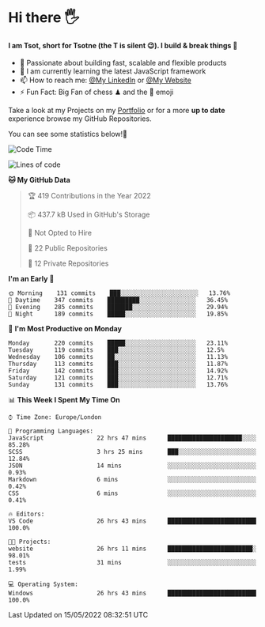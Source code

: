 # Hi there :raised_hand_with_fingers_splayed:
#### I am Tsot, short for Tsotne (the T is silent :wink:). I build & break things :space_invader:
- :telescope: Passionate about building fast, scalable and flexible products
- :seedling: I am currently learning the latest JavaScript framework 
- :mailbox: How to reach me: [@My LinkedIn](https://www.linkedin.com/in/tsotne-gvadzabia/) or [@My Website](https://tsotne.co.uk/contact)
- :zap: Fun Fact: Big Fan of chess ♟ and the 👾 emoji

Take a look at my Projects on my [Portfolio](https://tsotne.co.uk/) or for a more **up to date** experience browse my GitHub Repositories.

You can see some statistics below!:space_invader:
<!--START_SECTION:waka-->
![Code Time](http://img.shields.io/badge/Code%20Time-746%20hrs%2022%20mins-blue)

![Lines of code](https://img.shields.io/badge/From%20Hello%20World%20I%27ve%20Written-2%20Million%20lines%20of%20code-blue)

**🐱 My GitHub Data** 

> 🏆 419 Contributions in the Year 2022
 > 
> 📦 437.7 kB Used in GitHub's Storage 
 > 
> 🚫 Not Opted to Hire
 > 
> 📜 22 Public Repositories 
 > 
> 🔑 12 Private Repositories  
 > 
**I'm an Early 🐤** 

```text
🌞 Morning    131 commits    ███░░░░░░░░░░░░░░░░░░░░░░   13.76% 
🌆 Daytime    347 commits    █████████░░░░░░░░░░░░░░░░   36.45% 
🌃 Evening    285 commits    ███████░░░░░░░░░░░░░░░░░░   29.94% 
🌙 Night      189 commits    █████░░░░░░░░░░░░░░░░░░░░   19.85%

```
📅 **I'm Most Productive on Monday** 

```text
Monday       220 commits    █████░░░░░░░░░░░░░░░░░░░░   23.11% 
Tuesday      119 commits    ███░░░░░░░░░░░░░░░░░░░░░░   12.5% 
Wednesday    106 commits    ██░░░░░░░░░░░░░░░░░░░░░░░   11.13% 
Thursday     113 commits    ███░░░░░░░░░░░░░░░░░░░░░░   11.87% 
Friday       142 commits    ███░░░░░░░░░░░░░░░░░░░░░░   14.92% 
Saturday     121 commits    ███░░░░░░░░░░░░░░░░░░░░░░   12.71% 
Sunday       131 commits    ███░░░░░░░░░░░░░░░░░░░░░░   13.76%

```


📊 **This Week I Spent My Time On** 

```text
⌚︎ Time Zone: Europe/London

💬 Programming Languages: 
JavaScript               22 hrs 47 mins      █████████████████████░░░░   85.28% 
SCSS                     3 hrs 25 mins       ███░░░░░░░░░░░░░░░░░░░░░░   12.84% 
JSON                     14 mins             ░░░░░░░░░░░░░░░░░░░░░░░░░   0.93% 
Markdown                 6 mins              ░░░░░░░░░░░░░░░░░░░░░░░░░   0.42% 
CSS                      6 mins              ░░░░░░░░░░░░░░░░░░░░░░░░░   0.41%

🔥 Editors: 
VS Code                  26 hrs 43 mins      █████████████████████████   100.0%

🐱‍💻 Projects: 
website                  26 hrs 11 mins      ████████████████████████░   98.01% 
tests                    31 mins             ░░░░░░░░░░░░░░░░░░░░░░░░░   1.99%

💻 Operating System: 
Windows                  26 hrs 43 mins      █████████████████████████   100.0%

```


 Last Updated on 15/05/2022 08:32:51 UTC
<!--END_SECTION:waka-->
